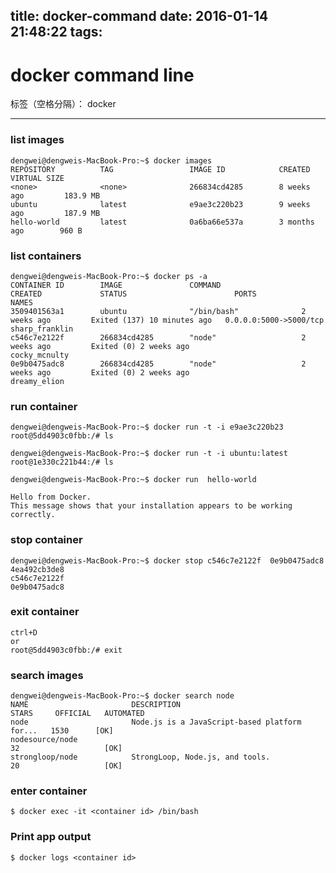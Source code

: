 title: docker-command
date: 2016-01-14 21:48:22
tags:
---
# docker command line

标签（空格分隔）： docker

---

### list images

    dengwei@dengweis-MacBook-Pro:~$ docker images
    REPOSITORY          TAG                 IMAGE ID            CREATED             VIRTUAL SIZE
    <none>              <none>              266834cd4285        8 weeks ago         183.9 MB
    ubuntu              latest              e9ae3c220b23        9 weeks ago         187.9 MB
    hello-world         latest              0a6ba66e537a        3 months ago        960 B


### list containers

    dengwei@dengweis-MacBook-Pro:~$ docker ps -a
    CONTAINER ID        IMAGE               COMMAND                  CREATED             STATUS                        PORTS                    NAMES
    3509401563a1        ubuntu              "/bin/bash"              2 weeks ago         Exited (137) 10 minutes ago   0.0.0.0:5000->5000/tcp   sharp_franklin
    c546c7e2122f        266834cd4285        "node"                   2 weeks ago         Exited (0) 2 weeks ago                                 cocky_mcnulty
    0e9b0475adc8        266834cd4285        "node"                   2 weeks ago         Exited (0) 2 weeks ago                                 dreamy_elion

### run container

    dengwei@dengweis-MacBook-Pro:~$ docker run -t -i e9ae3c220b23
    root@5dd4903c0fbb:/# ls   
    
    dengwei@dengweis-MacBook-Pro:~$ docker run -t -i ubuntu:latest
    root@1e330c221b44:/# ls
    
    dengwei@dengweis-MacBook-Pro:~$ docker run  hello-world
    
    Hello from Docker.
    This message shows that your installation appears to be working correctly.

### stop container

    dengwei@dengweis-MacBook-Pro:~$ docker stop c546c7e2122f  0e9b0475adc8 4ea492cb3de8
    c546c7e2122f
    0e9b0475adc8


### exit container

    ctrl+D
    or
    root@5dd4903c0fbb:/# exit

### search images

    dengwei@dengweis-MacBook-Pro:~$ docker search node
    NAME                       DESCRIPTION                                     STARS     OFFICIAL   AUTOMATED
    node                       Node.js is a JavaScript-based platform for...   1530      [OK]       
    nodesource/node                                                            32                   [OK]
    strongloop/node            StrongLoop, Node.js, and tools.                 20                   [OK]


### enter container

    $ docker exec -it <container id> /bin/bash

### Print app output

    $ docker logs <container id>





